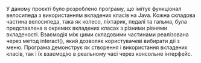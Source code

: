 У даному проєкті було розроблено програму, що імітує функціонал велосипеда з використанням вкладених класів на Java.
Кожна складова частина велосипеда, така як колесо, ліхтарик, педалі та гальма, була представлена в окремих вкладених класах з різними рівнями вкладеності.
Взаємодія між цими складовими частинами реалізована через метод interact(), який дозволяє користувачеві вибирати дії з меню.
Програма демонструє як створення і використання вкладених класів, так і їх взаємодію в реальному часі через консольне інтерфейс.
